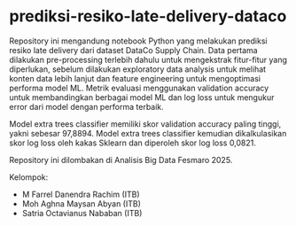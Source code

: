 # prediksi-resiko-late-delivery-dataco

Repository ini mengandung notebook Python yang melakukan prediksi resiko late delivery dari dataset DataCo Supply Chain. Data pertama dilakukan pre-processing terlebih dahulu untuk mengekstrak fitur-fitur yang diperlukan, sebelum dilakukan exploratory data analysis untuk melihat konten data lebih lanjut dan feature engineering untuk mengoptimasi performa model ML. Metrik evaluasi menggunakan validation accuracy untuk membandingkan berbagai model ML dan log loss untuk mengukur error dari model dengan performa terbaik.

Model extra trees classifier memiliki skor validation accuracy paling tinggi, yakni sebesar 97,8894. Model extra trees classifier kemudian dikalkulasikan skor log loss oleh kakas Sklearn dan diperoleh skor log loss 0,0821.

Repository ini dilombakan di Analisis Big Data Fesmaro 2025.

Kelompok:
- M Farrel Danendra Rachim (ITB)
- Moh Aghna Maysan Abyan (ITB)
- Satria Octavianus Nababan (ITB)
